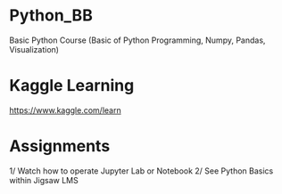 # Python_BB
Basic Python Course (Basic of Python Programming, Numpy, Pandas, Visualization)

# Kaggle Learning
https://www.kaggle.com/learn

# Assignments
1/ Watch how to operate Jupyter Lab or Notebook
2/ See Python Basics within Jigsaw LMS
